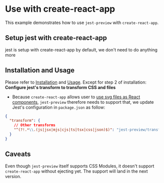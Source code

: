 # Use with create-react-app

This example demonstrates how to use `jest-preview` with `create-react-app`.

## Setup jest with create-react-app

jest is setup with create-react-app by default, we don't need to do anything more

## Installation and Usage

Please refer to [Installation](../../README.md#installation) and [Usage](../../README.md#installation).
Except for step 2 of installation: **Configure jest's transform to transform CSS and files**

- Because `create-react-app` allows user to [use svg files as React components](https://create-react-app.dev/docs/adding-images-fonts-and-files/#adding-svgs), `jest-preview` therefore needs to support that, we update Jest's configuration in `package.json` as follow:

```json
{
  "transform": {
    // Other transforms
    "^(?!.*\\.(js|jsx|mjs|cjs|ts|tsx|css|json)$)": "jest-preview/transforms/file"
  }
}
```

## Caveats

Even though `jest-preview` itself supports CSS Modules, it doesn't support `create-react-app` without ejecting yet. The support will land in the next version.
